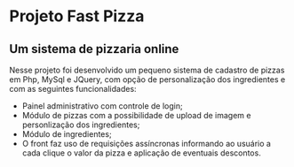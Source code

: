 # Projeto Fast Pizza
## Um sistema de pizzaria online

Nesse projeto foi desenvolvido um pequeno sistema de cadastro de pizzas em Php, MySql e JQuery, com opção de personalização dos ingredientes e com as seguintes funcionalidades:
* Painel administrativo com controle de login;
* Módulo de pizzas com a possibilidade de upload de imagem e personlização dos ingredientes;
* Módulo de ingredientes;
* O front faz uso de requisições assíncronas informando ao usuário a cada clique o valor da pizza e aplicação de eventuais descontos.